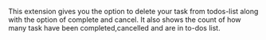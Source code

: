 This extension gives you the option to delete your task from todos-list along with the option of complete and cancel.
It also shows the count of how many task have been completed,cancelled and are in to-dos list.
